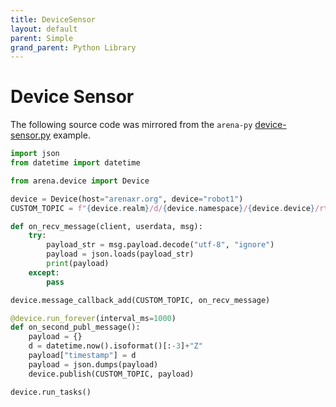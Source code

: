 ```yaml
---
title: DeviceSensor
layout: default
parent: Simple
grand_parent: Python Library
---
```


# Device Sensor

The following source code was mirrored from the `arena-py` [device-sensor.py](https://github.com/arenaxr/arena-py/blob/master/examples/simple/device-sensor.py) example.

```python
import json
from datetime import datetime

from arena.device import Device

device = Device(host="arenaxr.org", device="robot1")
CUSTOM_TOPIC = f"{device.realm}/d/{device.namespace}/{device.device}/rtc1"

def on_recv_message(client, userdata, msg):
    try:
        payload_str = msg.payload.decode("utf-8", "ignore")
        payload = json.loads(payload_str)
        print(payload)
    except:
        pass

device.message_callback_add(CUSTOM_TOPIC, on_recv_message)

@device.run_forever(interval_ms=1000)
def on_second_publ_message():
    payload = {}
    d = datetime.now().isoformat()[:-3]+"Z"
    payload["timestamp"] = d
    payload = json.dumps(payload)
    device.publish(CUSTOM_TOPIC, payload)

device.run_tasks()
```
